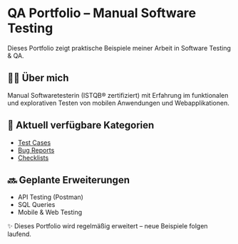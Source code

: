 # QA Portfolio – Manual Software Testing  

Dieses Portfolio zeigt praktische Beispiele meiner Arbeit in Software Testing & QA.  

## 👩‍💻 Über mich  
Manual Softwaretesterin (ISTQB® zertifiziert) mit Erfahrung im funktionalen und explorativen Testen von mobilen Anwendungen und Webapplikationen.  

## 📂 Aktuell verfügbare Kategorien  
- [Test Cases](./TestCases)  
- [Bug Reports](./BugReports)  
- [Checklists](./Checklists)  

## 🔜 Geplante Erweiterungen  
- API Testing (Postman)  
- SQL Queries  
- Mobile & Web Testing  

✨ Dieses Portfolio wird regelmäßig erweitert – neue Beispiele folgen laufend.  
